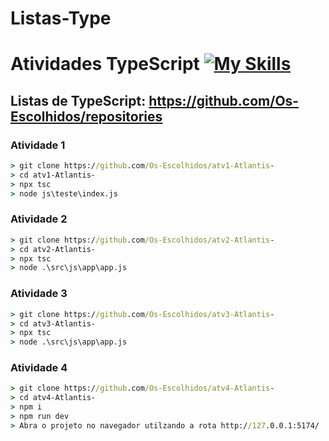 # Listas-Type

# Atividades TypeScript [![My Skills](https://skills.thijs.gg/icons?i=ts)](https://www.typescriptlang.org/id/download/)

## Listas de TypeScript: https://github.com/Os-Escolhidos/repositories


### Atividade 1
```cmd
> git clone https://github.com/Os-Escolhidos/atv1-Atlantis-
> cd atv1-Atlantis-
> npx tsc
> node js\teste\index.js
``` 
### Atividade 2
```cmd
> git clone https://github.com/Os-Escolhidos/atv2-Atlantis-
> cd atv2-Atlantis-
> npx tsc
> node .\src\js\app\app.js
``` 
### Atividade 3
```cmd
> git clone https://github.com/Os-Escolhidos/atv3-Atlantis-
> cd atv3-Atlantis-
> npx tsc
> node .\src\js\app\app.js
``` 
### Atividade 4
```cmd
> git clone https://github.com/Os-Escolhidos/atv4-Atlantis-
> cd atv4-Atlantis-
> npm i
> npm run dev
> Abra o projeto no navegador utilzando a rota http://127.0.0.1:5174/
```

